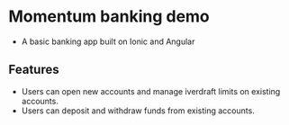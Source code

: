 # Momentum banking demo

- A basic banking app built on Ionic and Angular

## Features
- Users can open new accounts and manage iverdraft limits on existing accounts.
- Users can deposit and withdraw funds from existing accounts.
